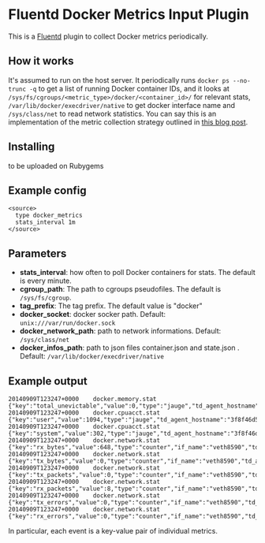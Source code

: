 # Fluentd Docker Metrics Input Plugin

This is a [Fluentd](http://www.fluentd.org) plugin to collect Docker metrics periodically.

## How it works

It's assumed to run on the host server. It periodically runs `docker ps --no-trunc -q` to get a list of running Docker container IDs, and it looks at `/sys/fs/cgroups/<metric_type>/docker/<container_id>/` for relevant stats, `/var/lib/docker/execdriver/native` to get docker interface name and `/sys/class/net` to read network statistics. You can say this is an implementation of the metric collection strategy outlined in [this blog post](http://blog.docker.com/2013/10/gathering-lxc-docker-containers-metrics/).

## Installing

to be uploaded on Rubygems

## Example config

```
<source>
  type docker_metrics
  stats_interval 1m
</source>
```

## Parameters

* **stats_interval**: how often to poll Docker containers for stats. The default is every minute.
* **cgroup_path**: The path to cgroups pseudofiles. The default is `/sys/fs/cgroup`.
* **tag_prefix**: The tag prefix. The default value is "docker"
* **docker_socket**: docker socker path. Default: `unix:///var/run/docker.sock`
* **docker_network_path**: path to network informations. Default: `/sys/class/net`
* **docker_infos_path**: path to json files container.json and state.json . Default: `/var/lib/docker/execdriver/native`


## Example output

```
20140909T123247+0000    docker.memory.stat      {"key":"total_unevictable","value":0,"type":"jauge","td_agent_hostname":"3f8f46d50a24","source":"3f8f46d50a24be540f0b7d8c725a037a0f56d9e89b89ad54f70a1cd400142cb0"}
20140909T123247+0000    docker.cpuacct.stat     {"key":"user","value":1094,"type":"jauge","td_agent_hostname":"3f8f46d50a24","source":"3f8f46d50a24be540f0b7d8c725a037a0f56d9e89b89ad54f70a1cd400142cb0"}
20140909T123247+0000    docker.cpuacct.stat     {"key":"system","value":302,"type":"jauge","td_agent_hostname":"3f8f46d50a24","source":"3f8f46d50a24be540f0b7d8c725a037a0f56d9e89b89ad54f70a1cd400142cb0"}
20140909T123247+0000    docker.network.stat     {"key":"rx_bytes","value":648,"type":"counter","if_name":"veth8590","td_agent_hostname":"3f8f46d50a24","source":"3f8f46d50a24be540f0b7d8c725a037a0f56d9e89b89ad54f70a1cd400142cb0"}
20140909T123247+0000    docker.network.stat     {"key":"tx_bytes","value":0,"type":"counter","if_name":"veth8590","td_agent_hostname":"3f8f46d50a24","source":"3f8f46d50a24be540f0b7d8c725a037a0f56d9e89b89ad54f70a1cd400142cb0"}
20140909T123247+0000    docker.network.stat     {"key":"tx_packets","value":0,"type":"counter","if_name":"veth8590","td_agent_hostname":"3f8f46d50a24","source":"3f8f46d50a24be540f0b7d8c725a037a0f56d9e89b89ad54f70a1cd400142cb0"}
20140909T123247+0000    docker.network.stat     {"key":"rx_packets","value":8,"type":"counter","if_name":"veth8590","td_agent_hostname":"3f8f46d50a24","source":"3f8f46d50a24be540f0b7d8c725a037a0f56d9e89b89ad54f70a1cd400142cb0"}
20140909T123247+0000    docker.network.stat     {"key":"tx_errors","value":0,"type":"counter","if_name":"veth8590","td_agent_hostname":"3f8f46d50a24","source":"3f8f46d50a24be540f0b7d8c725a037a0f56d9e89b89ad54f70a1cd400142cb0"}
20140909T123247+0000    docker.network.stat     {"key":"rx_errors","value":0,"type":"counter","if_name":"veth8590","td_agent_hostname":"3f8f46d50a24","source":"3f8f46d50a24be540f0b7d8c725a037a0f56d9e89b89ad54f70a1cd400142cb0"}
```

In particular, each event is a key-value pair of individual metrics.
